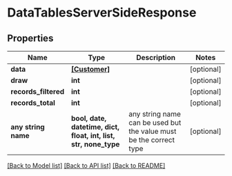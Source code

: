 # DataTablesServerSideResponse


## Properties
Name | Type | Description | Notes
------------ | ------------- | ------------- | -------------
**data** | [**[Customer]**](Customer.md) |  | [optional] 
**draw** | **int** |  | [optional] 
**records_filtered** | **int** |  | [optional] 
**records_total** | **int** |  | [optional] 
**any string name** | **bool, date, datetime, dict, float, int, list, str, none_type** | any string name can be used but the value must be the correct type | [optional]

[[Back to Model list]](../README.md#documentation-for-models) [[Back to API list]](../README.md#documentation-for-api-endpoints) [[Back to README]](../README.md)


